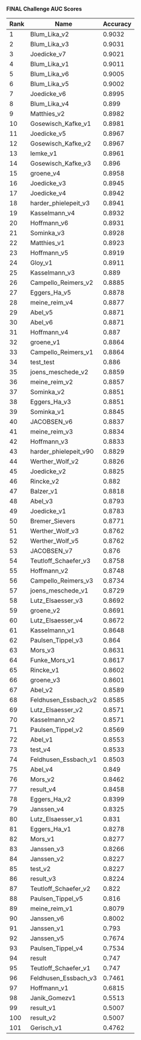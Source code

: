 **FINAL Challenge AUC Scores**


|Rank|Name|Accuracy|
|----|-----|---|
|1|Blum_Lika_v2|0.9032| 
|2|Blum_Lika_v3|0.9031| 
|3|Joedicke_v7|0.9021| 
|4|Blum_Lika_v1|0.9011| 
|5|Blum_Lika_v6|0.9005| 
|6|Blum_Lika_v5|0.9002| 
|7|Joedicke_v6|0.8995| 
|8|Blum_Lika_v4|0.899| 
|9|Matthies_v2|0.8982| 
|10|Gosewisch_Kafke_v1|0.8981| 
|11|Joedicke_v5|0.8967| 
|12|Gosewisch_Kafke_v2|0.8967| 
|13|lemke_v1|0.8961| 
|14|Gosewisch_Kafke_v3|0.896| 
|15|groene_v4|0.8958| 
|16|Joedicke_v3|0.8945| 
|17|Joedicke_v4|0.8942| 
|18|harder_phielepeit_v3|0.8941| 
|19|Kasselmann_v4|0.8932| 
|20|Hoffmann_v6|0.8931| 
|21|Sominka_v3|0.8928| 
|22|Matthies_v1|0.8923| 
|23|Hoffmann_v5|0.8919| 
|24|Gloy_v1|0.8911| 
|25|Kasselmann_v3|0.889| 
|26|Campello_Reimers_v2|0.8885| 
|27|Eggers_Ha_v5|0.8878| 
|28|meine_reim_v4|0.8877| 
|29|Abel_v5|0.8871| 
|30|Abel_v6|0.8871| 
|31|Hoffmann_v4|0.887| 
|32|groene_v1|0.8864| 
|33|Campello_Reimers_v1|0.8864| 
|34|test_test|0.886| 
|35|joens_meschede_v2|0.8859| 
|36|meine_reim_v2|0.8857| 
|37|Sominka_v2|0.8851| 
|38|Eggers_Ha_v3|0.8851| 
|39|Sominka_v1|0.8845| 
|40|JACOBSEN_v6|0.8837| 
|41|meine_reim_v3|0.8834| 
|42|Hoffmann_v3|0.8833| 
|43|harder_phielepeit_v90|0.8829| 
|44|Werther_Wolf_v2|0.8826| 
|45|Joedicke_v2|0.8825| 
|46|Rincke_v2|0.882| 
|47|Balzer_v1|0.8818| 
|48|Abel_v3|0.8793| 
|49|Joedicke_v1|0.8783| 
|50|Bremer_Sievers|0.8771| 
|51|Werther_Wolf_v3|0.8762| 
|52|Werther_Wolf_v5|0.8762| 
|53|JACOBSEN_v7|0.876| 
|54|Teutloff_Schaefer_v3|0.8758| 
|55|Hoffmann_v2|0.8748| 
|56|Campello_Reimers_v3|0.8734| 
|57|joens_meschede_v1|0.8729| 
|58|Lutz_Elsaesser_v3|0.8692| 
|59|groene_v2|0.8691| 
|60|Lutz_Elsaesser_v4|0.8672| 
|61|Kasselmann_v1|0.8648| 
|62|Paulsen_Tippel_v3|0.864| 
|63|Mors_v3|0.8631| 
|64|Funke_Mors_v1|0.8617| 
|65|Rincke_v1|0.8602| 
|66|groene_v3|0.8601| 
|67|Abel_v2|0.8589| 
|68|Feldhusen_Essbach_v2|0.8585| 
|69|Lutz_Elsaesser_v2|0.8571| 
|70|Kasselmann_v2|0.8571| 
|71|Paulsen_Tippel_v2|0.8569| 
|72|Abel_v1|0.8553| 
|73|test_v4|0.8533| 
|74|Feldhusen_Essbach_v1|0.8503| 
|75|Abel_v4|0.849| 
|76|Mors_v2|0.8462| 
|77|result_v4|0.8458| 
|78|Eggers_Ha_v2|0.8399| 
|79|Janssen_v4|0.8325| 
|80|Lutz_Elsaesser_v1|0.831| 
|81|Eggers_Ha_v1|0.8278| 
|82|Mors_v1|0.8277| 
|83|Janssen_v3|0.8266| 
|84|Janssen_v2|0.8227| 
|85|test_v2|0.8227| 
|86|result_v3|0.8224| 
|87|Teutloff_Schaefer_v2|0.822| 
|88|Paulsen_Tippel_v5|0.816| 
|89|meine_reim_v1|0.8079| 
|90|Janssen_v6|0.8002| 
|91|Janssen_v1|0.793| 
|92|Janssen_v5|0.7674| 
|93|Paulsen_Tippel_v4|0.7534| 
|94|result|0.747| 
|95|Teutloff_Schaefer_v1|0.747| 
|96|Feldhusen_Essbach_v3|0.7461| 
|97|Hoffmann_v1|0.6815| 
|98|Janik_Gomezv1|0.5513| 
|99|result_v1|0.5007| 
|100|result_v2|0.5007| 
|101|Gerisch_v1|0.4762| 
